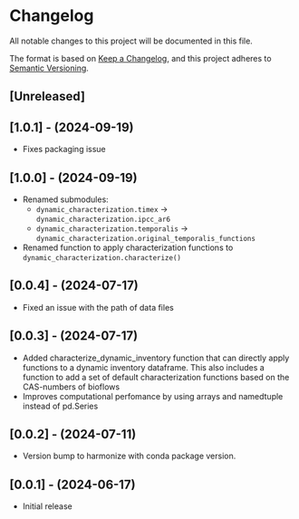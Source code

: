 # Changelog

All notable changes to this project will be documented in this file.

The format is based on [Keep a Changelog](https://keepachangelog.com/en/1.0.0/),
and this project adheres to [Semantic Versioning](https://semver.org/spec/v2.0.0.html).

## [Unreleased]

## [1.0.1] - (2024-09-19)
* Fixes packaging issue

## [1.0.0] - (2024-09-19)
* Renamed submodules:
    * `dynamic_characterization.timex` -> `dynamic_characterization.ipcc_ar6`
    * `dynamic_characterization.temporalis` -> `dynamic_characterization.original_temporalis_functions`
* Renamed function to apply characterization functions to `dynamic_characterization.characterize()`

## [0.0.4] - (2024-07-17)
* Fixed an issue with the path of data files

## [0.0.3] - (2024-07-17)
* Added characterize_dynamic_inventory function that can directly apply functions to a dynamic inventory dataframe. This also includes a function to add a set of default characterization functions based on the CAS-numbers of bioflows
* Improves computational perfomance by using arrays and namedtuple instead of pd.Series

## [0.0.2] - (2024-07-11)
* Version bump to harmonize with conda package version.

## [0.0.1] - (2024-06-17)
* Initial release
